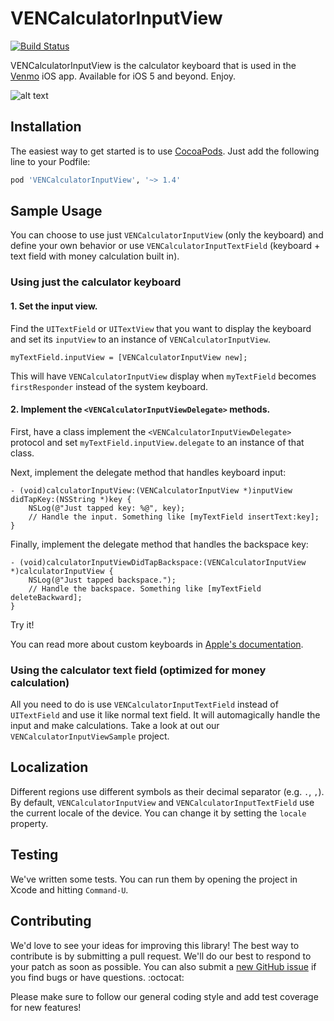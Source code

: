 VENCalculatorInputView
=========

[![Build Status](https://travis-ci.org/venmo/VENCalculatorInputView.svg?branch=master)](https://travis-ci.org/venmo/VENCalculatorInputView)

VENCalculatorInputView is the calculator keyboard that is used in the [Venmo](https://venmo.com/) iOS app.
Available for iOS 5 and beyond. Enjoy.

![alt text](http://i.imgur.com/VWgymjH.gif "VENCalculatorInputView demo")

Installation
----

The easiest way to get started is to use [CocoaPods](http://cocoapods.org/). Just add the following line to your Podfile:

```ruby
pod 'VENCalculatorInputView', '~> 1.4'
```

Sample Usage
----
You can choose to use just ```VENCalculatorInputView``` (only the keyboard) and define your own behavior or use ```VENCalculatorInputTextField``` (keyboard + text field with money calculation built in).

### Using just the calculator keyboard

#### 1. Set the input view.
Find the ```UITextField``` or ```UITextView``` that you want to display the keyboard and set its ```inputView``` to an instance of ```VENCalculatorInputView```.

```obj-c
myTextField.inputView = [VENCalculatorInputView new];
```

This will have ```VENCalculatorInputView``` display when ```myTextField``` becomes ```firstResponder``` instead of the system keyboard.

#### 2. Implement the ```<VENCalculatorInputViewDelegate>``` methods.

First, have a class implement the ```<VENCalculatorInputViewDelegate>``` protocol and set ```myTextField.inputView.delegate``` to an instance of that class.

Next, implement the delegate method that handles keyboard input:

```obj-c
- (void)calculatorInputView:(VENCalculatorInputView *)inputView didTapKey:(NSString *)key {
    NSLog(@"Just tapped key: %@", key);
    // Handle the input. Something like [myTextField insertText:key];
}
```

Finally, implement the delegate method that handles the backspace key:

```obj-c
- (void)calculatorInputViewDidTapBackspace:(VENCalculatorInputView *)calculatorInputView {
    NSLog(@"Just tapped backspace.");
    // Handle the backspace. Something like [myTextField deleteBackward];
}
```

Try it!

You can read more about custom keyboards in [Apple's documentation](https://developer.apple.com/library/ios/documentation/StringsTextFonts/Conceptual/TextAndWebiPhoneOS/InputViews/InputViews.html).

### Using the calculator text field (optimized for money calculation)

All you need to do is use ```VENCalculatorInputTextField``` instead of ```UITextField``` and use it like normal text field. It will automagically handle the input and make calculations. Take a look at out our ```VENCalculatorInputViewSample``` project.

Localization
------

Different regions use different symbols as their decimal separator (e.g. ```.```, ```,```). By default, ```VENCalculatorInputView``` and ```VENCalculatorInputTextField``` use the current locale of the device. You can change it by setting the ```locale``` property.

Testing
------

We've written some tests. You can run them by opening the project in Xcode and hitting `Command-U`.

Contributing
------------

We'd love to see your ideas for improving this library! The best way to contribute is by submitting a pull request. We'll do our best to respond to your patch as soon as possible. You can also submit a [new GitHub issue](https://github.com/venmo/VENCalculatorInputView/issues/new) if you find bugs or have questions. :octocat:

Please make sure to follow our general coding style and add test coverage for new features!
